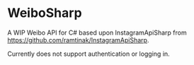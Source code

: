 # WeiboSharp

A WIP Weibo API for C# based upon InstagramApiSharp from https://github.com/ramtinak/InstagramApiSharp.



Currently does not support authentication or logging in.





